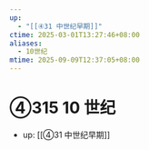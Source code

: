 ```yaml
---
up:
  - "[[④31 中世纪早期]]"
ctime: 2025-03-01T13:27:46+08:00
aliases:
  - 10世纪
mtime: 2025-09-09T12:37:05+08:00
---
```


# ④315 10 世纪

- up: [[④31 中世纪早期]]
